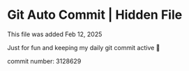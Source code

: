 # Git Auto Commit | Hidden File

This file was added Feb 12, 2025

Just for fun and keeping my daily git commit active 🤪

commit number: 3128629
